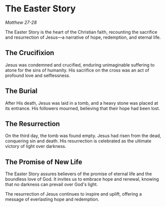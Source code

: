 # The Easter Story
*Matthew 27-28*

The Easter Story is the heart of the Christian faith, recounting the sacrifice and resurrection of Jesus—a narrative of hope, redemption, and eternal life.

## The Crucifixion
Jesus was condemned and crucified, enduring unimaginable suffering to atone for the sins of humanity. His sacrifice on the cross was an act of profound love and selflessness.

## The Burial
After His death, Jesus was laid in a tomb, and a heavy stone was placed at its entrance. His followers mourned, believing that their hope had been lost.

## The Resurrection
On the third day, the tomb was found empty. Jesus had risen from the dead, conquering sin and death. His resurrection is celebrated as the ultimate victory of light over darkness.

## The Promise of New Life
The Easter Story assures believers of the promise of eternal life and the boundless love of God. It invites us to embrace hope and renewal, knowing that no darkness can prevail over God's light.

The resurrection of Jesus continues to inspire and uplift, offering a message of everlasting hope and redemption.
